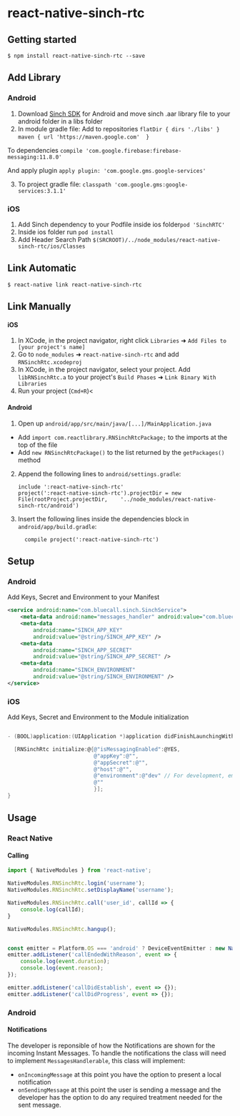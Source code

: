 
# react-native-sinch-rtc

## Getting started

`$ npm install react-native-sinch-rtc --save`

## Add Library

### Android

1. Download [Sinch SDK](https://www.sinch.com/downloads/) for Android and move sinch .aar library file to your android folder in a libs folder
2. In module gradle file:
Add to repositories
`flatDir { dirs './libs' }`
`maven { url 'https://maven.google.com'  }`

To dependencies
`compile 'com.google.firebase:firebase-messaging:11.8.0'`

And apply plugin
`apply plugin: 'com.google.gms.google-services'`

3. To project gradle file:
`classpath 'com.google.gms:google-services:3.1.1'`

### iOS

1. Add Sinch dependency to your Podfile inside ios folder`pod 'SinchRTC'`
2. Inside ios folder run `pod install`
3. Add Header Search Path `$(SRCROOT)/../node_modules/react-native-sinch-rtc/ios/Classes`


## Link Automatic

`$ react-native link react-native-sinch-rtc`

## Link Manually

#### iOS

1. In XCode, in the project navigator, right click `Libraries` ➜ `Add Files to [your project's name]`
2. Go to `node_modules` ➜ `react-native-sinch-rtc` and add `RNSinchRtc.xcodeproj`
3. In XCode, in the project navigator, select your project. Add `libRNSinchRtc.a` to your project's `Build Phases` ➜ `Link Binary With Libraries`
4. Run your project (`Cmd+R`)<

#### Android

1. Open up `android/app/src/main/java/[...]/MainApplication.java`
  - Add `import com.reactlibrary.RNSinchRtcPackage;` to the imports at the top of the file
  - Add `new RNSinchRtcPackage()` to the list returned by the `getPackages()` method
2. Append the following lines to `android/settings.gradle`:
  	```
  	include ':react-native-sinch-rtc'
  	project(':react-native-sinch-rtc').projectDir = new File(rootProject.projectDir, 	'../node_modules/react-native-sinch-rtc/android')
  	```
3. Insert the following lines inside the dependencies block in `android/app/build.gradle`:
  	```
      compile project(':react-native-sinch-rtc')
  	```

## Setup

### Android
Add Keys, Secret and Environment to your Manifest

```xml
<service android:name="com.bluecall.sinch.SinchService">
    <meta-data android:name="messages_handler" android:value="com.bluecallapp.utils.sinch.MessagesHandler" />
    <meta-data
        android:name="SINCH_APP_KEY"
        android:value="@string/SINCH_APP_KEY" />
    <meta-data
        android:name="SINCH_APP_SECRET"
        android:value="@string/SINCH_APP_SECRET" />
    <meta-data
        android:name="SINCH_ENVIRONMENT"
        android:value="@string/SINCH_ENVIRONMENT" />
</service>

```

### iOS
Add Keys, Secret and Environment to the Module initialization

```Objective-C

- (BOOL)application:(UIApplication *)application didFinishLaunchingWithOptions:(NSDictionary *)launchOptions{

  [RNSinchRtc initialize:@{@"isMessagingEnabled":@YES,
                           @"appKey":@"",
                           @"appSecret":@"",
                           @"host":@"",
                           @"environment":@"dev" // For development, empty or other value for production
                           @""
                           }];
}
```



## Usage

### React Native

#### Calling
```javascript
import { NativeModules } from 'react-native';

NativeModules.RNSinchRtc.login('username');
NativeModules.RNSinchRtc.setDisplayName('username');

NativeModules.RNSinchRtc.call('user_id', callId => {
    console.log(callId);
}

NativeModules.RNSinchRtc.hangup();


const emitter = Platform.OS === 'android' ? DeviceEventEmitter : new NativeEventEmitter(NativeModules.RNSinchRtc);
emitter.addListener('callEndedWithReason', event => {
    console.log(event.duration);
    console.log(event.reason);
});

emitter.addListener('callDidEstablish', event => {});
emitter.addListener('callDidProgress', event => {});
```


### Android

#### Notifications
The developer is reponsible of how the Notifications are shown for the incoming Instant Messages. To handle the notifications the class will need to implement `MessagesHandlerable`, this class will implement:
- `onIncomingMessage` at this point you have the option to present a local notification
- `onSendingMessage` at this point the user is sending a message and the developer has the option to do any required treatment needed for the sent message.

